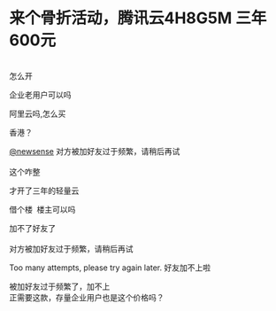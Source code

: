 # 来个骨折活动，腾讯云4H8G5M 三年 600元


<br />
怎么开

企业老用户可以吗

阿里云吗,怎么买

香港？

<a href="https://www.hostloc.com/home.php?mod=space&amp;uid=24135" target="_blank">@newsense</a> 对方被加好友过于频繁，请稍后再试<br />
<br />
这个咋整

才开了三年的轻量云

借个楼&nbsp;&nbsp;楼主可以吗

加不了好友了<br />
<br />
对方被加好友过于频繁，请稍后再试<img id="aimg_NLegg" onclick="zoom(this, this.src, 0, 0, 0)" class="zoom" src="https://cdn.jsdelivr.net/gh/hishis/forum-master/public/images/patch.gif" onmouseover="img_onmouseoverfunc(this)" onload="thumbImg(this)" border="0" alt="" />

Too many attempts, please try again later. 好友加不上啦

被加好友过于频繁了，加不上<br />
正需要这款，存量企业用户也是这个价格吗？
